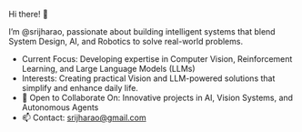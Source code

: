Hi there! 👋

I’m @srijharao, passionate about building intelligent systems that blend System Design, AI, and Robotics to solve real-world problems.
- Current Focus: Developing expertise in Computer Vision, Reinforcement Learning, and Large Language Models (LLMs)
- Interests: Creating practical Vision and LLM-powered solutions that simplify and enhance daily life.
- 🤝 Open to Collaborate On: Innovative projects in AI, Vision Systems, and Autonomous Agents
- 📫 Contact: srijharao@gmail.com

<!---
srijharao/srijharao is a ✨ special ✨ repository because its `README.md` (this file) appears on your GitHub profile.
You can click the Preview link to take a look at your changes.
--->
